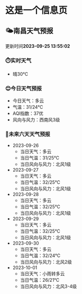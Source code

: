 # 这是一个信息页 
## 🌤️**南昌**天气预报
更新时间**2023-09-25 13:55:02**
### ⏱️实时天气
- 晴30℃
### 😊今日天气预报
- 今日天气：多云
- 气温：31/24℃
- AQI指数：37优
- 风向与风力：西南风3级
### 🤩未来六天天气预报
- 2023-09-26
  - 当日天气：多云
  - 当日气温：31/25℃
  - 当日风向与风力：北风1级
- 2023-09-27
  - 当日天气：多云
  - 当日气温：32/25℃
  - 当日风向与风力：北风1级
- 2023-09-28
  - 当日天气：多云
  - 当日气温：32/25℃
  - 当日风向与风力：北风1级
- 2023-09-29
  - 当日天气：多云
  - 当日气温：32/25℃
  - 当日风向与风力：北风1级
- 2023-09-30
  - 当日天气：多云
  - 当日气温：32/24℃
  - 当日风向与风力：北风2级
- 2023-10-01
  - 当日天气：小雨转多云
  - 当日气温：26/21℃
  - 当日风向与风力：北风3-4级

